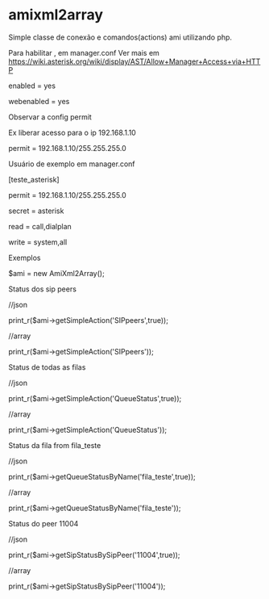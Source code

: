 # amixml2array

Simple classe de conexão e comandos(actions) ami utilizando php.

Para habilitar , em manager.conf
Ver mais em https://wiki.asterisk.org/wiki/display/AST/Allow+Manager+Access+via+HTTP

enabled = yes 

webenabled = yes

Observar a config permit 

Ex liberar acesso para o ip 192.168.1.10

permit = 192.168.1.10/255.255.255.0

Usuário de exemplo em manager.conf

[teste_asterisk]

permit = 192.168.1.10/255.255.255.0

secret = asterisk

read = call,dialplan

write = system,all

Exemplos

$ami = new AmiXml2Array();

Status dos sip peers

//json

print_r($ami->getSimpleAction('SIPpeers',true));

//array

print_r($ami->getSimpleAction('SIPpeers'));

Status de todas as filas

//json

 print_r($ami->getSimpleAction('QueueStatus',true));
 
//array

print_r($ami->getSimpleAction('QueueStatus'));

Status da fila from fila_teste

//json

print_r($ami->getQueueStatusByName('fila_teste',true));

//array

print_r($ami->getQueueStatusByName('fila_teste'));

Status do peer 11004

//json

print_r($ami->getSipStatusBySipPeer('11004',true));

//array

print_r($ami->getSipStatusBySipPeer('11004'));
